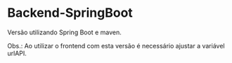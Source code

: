 # Backend-SpringBoot

Versão utilizando Spring Boot e maven.

Obs.: Ao utilizar o frontend com esta versão é necessário ajustar a variável urlAPI.
